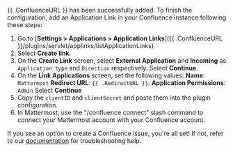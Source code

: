 {{ .ConfluenceURL }} has been successfully added. To finish the configuration, add an Application Link in your Confluence instance following these steps:

1. Go to [**Settings > Applications > Application
   Links**]({{ .ConfluenceURL }}/plugins/servlet/applinks/listApplicationLinks)
2. Select **Create link**.
3. On the **Create Link** screen, select **External Application** and **Incoming** as
   `Application type` and `Direction` respectively. Select **Continue**.
4. On the **Link Applications** screen, set the following values:
**Name**: `Mattermost`
**Redirect URL**: ```{{ .RedirectURL }}```.
**Application Permissions**: `Admin`
Select **Continue**
5. Copy the `clientID` and `clientSecret` and paste them into the plugin configuration.
6. In Mattermost, use the "/confluence connect" slash command to connect your Mattermost account with your
   Confluence account.

If you see an option to create a Confluence issue, you're all set! If not, refer to our [documentation](https://mattermost.gitbook.io/plugin-confluence) for troubleshooting help.
